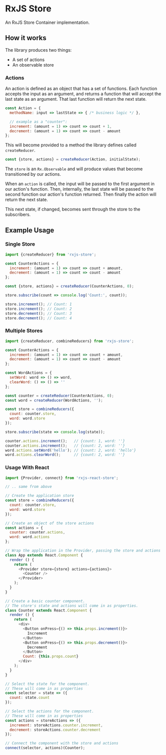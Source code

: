 # RxJS Store

An RxJS Store Container implementation.

## How it works

The library produces two things:
- A set of actions
- An observable store

### Actions
An action is defined as an object that has a set of functions. Each function accepts the input as an argument, and returns a function that will accept the last state as an argument. That last function will return the next state.

```js
const Action = {
  methodName: input => lastState => { /* business logic */ },

  // example as a "counter":
  increment: (amount = 1) => count => count + 1,
  decrement: (amount = 1) => count => count - amount
};
```

This will become provided to a method the library defines called `createReducer`.

```js
const {store, actions} = createReducer(Action, initialState);
```

The `store` is an `Rx.Observable` and will produce values that become transitioned by our actions.

When an `action` is called, the input will be passed to the first argument in our action's function. Then, internally, the last state will be passed to the second function our action's function returned. Then finally the action will return the next state.

This next state, if changed, becomes sent through the store to the subscribers.


## Example Usage

### Single Store

```js
import {createReducer} from 'rxjs-store';

const CounterActions = {
  increment: (amount = 1) => count => count + amount,
  decrement: (amount = 1) => count => count - amount
};

const {store, actions} = createReducer(CounterActions, 0);

store.subscribe(count => console.log('Count:', count));

store.increment(); // Count: 1
store.increment(); // Count: 2
store.decrement(); // Count: 3
store.decrement(); // Count: 4
```


### Multiple Stores

```js
import {createReducer, combineReducers} from 'rxjs-store';

const CounterActions = {
  increment: (amount = 1) => count => count + amount,
  decrement: (amount = 1) => count => count - amount
};

const WordActions = {
  setWord: word => () => word,
  clearWord: () => () => ''
};

const counter = createReducer(CounterActions, 0);
const word = createReducer(WordActions, '');

const store = combineReducers({
  count: counter.store,
  word: word.store
});

store.subscribe(state => console.log(state));

counter.actions.increment();   // {count: 1, word: ''}
counter.actions.increment();   // {count: 2, word: ''}
word.actions.setWord('hello'); // {count: 2, word: 'hello'}
word.actions.clearWord();      // {count: 2, word: ''}
```

### Usage With React
```js
import {Provider, connect} from 'rxjs-react-store';

// .. same from above

// Create the application store
const store = combineReducers({
  count: counter.store,
  word: word.store
});

// Create an object of the store actions
const actions = {
  counter: counter.actions,
  word: word.actions
};

// Wrap the application in the Provider, passing the store and actions
class App extends React.Component {
  render () {
    return (
      <Provider store={store} actions={actions}>
        <Counter />
      </Provider>
    );
  }
}

// Create a basic counter component.
// The store's state and actions will come in as properties.
class Counter extends React.Component {
  render () {
    return (
      <div>
        <Button onPress={() => this.props.increment()}>
          Increment
        </Button>
        <Button onPress={() => this.props.decrement()}>
          Decrement
        </Button>
        Count: {this.props.count}
      </div>
    );
  }
}

// Select the state for the component.
// These will come in as properties
const selector = state => ({
  count: state.count
});

// Select the actions for the component.
// These will come in as properties
const actions = storeActions => ({
  increment: storeActions.counter.increment,
  decrement: storeActions.counter.decrement
});

// Connect the component with the store and actions
connect(selector, actions)(Counter);
```
